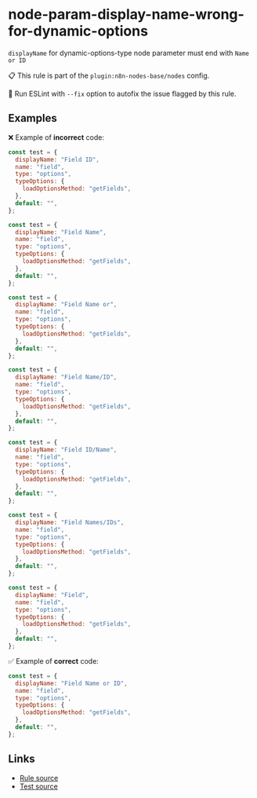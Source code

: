 [//]: # "File generated from a template. Do not edit this file directly."

# node-param-display-name-wrong-for-dynamic-options

`displayName` for dynamic-options-type node parameter must end with `Name or ID`

📋 This rule is part of the `plugin:n8n-nodes-base/nodes` config.

🔧 Run ESLint with `--fix` option to autofix the issue flagged by this rule.

## Examples

❌ Example of **incorrect** code:

```js
const test = {
  displayName: "Field ID",
  name: "field",
  type: "options",
  typeOptions: {
    loadOptionsMethod: "getFields",
  },
  default: "",
};

const test = {
  displayName: "Field Name",
  name: "field",
  type: "options",
  typeOptions: {
    loadOptionsMethod: "getFields",
  },
  default: "",
};

const test = {
  displayName: "Field Name or",
  name: "field",
  type: "options",
  typeOptions: {
    loadOptionsMethod: "getFields",
  },
  default: "",
};

const test = {
  displayName: "Field Name/ID",
  name: "field",
  type: "options",
  typeOptions: {
    loadOptionsMethod: "getFields",
  },
  default: "",
};

const test = {
  displayName: "Field ID/Name",
  name: "field",
  type: "options",
  typeOptions: {
    loadOptionsMethod: "getFields",
  },
  default: "",
};

const test = {
  displayName: "Field Names/IDs",
  name: "field",
  type: "options",
  typeOptions: {
    loadOptionsMethod: "getFields",
  },
  default: "",
};

const test = {
  displayName: "Field",
  name: "field",
  type: "options",
  typeOptions: {
    loadOptionsMethod: "getFields",
  },
  default: "",
};
```

✅ Example of **correct** code:

```js
const test = {
  displayName: "Field Name or ID",
  name: "field",
  type: "options",
  typeOptions: {
    loadOptionsMethod: "getFields",
  },
  default: "",
};
```

## Links

- [Rule source](../../lib/rules/node-param-display-name-wrong-for-dynamic-options.ts)
- [Test source](../../tests/node-param-display-name-wrong-for-dynamic-options.test.ts)
